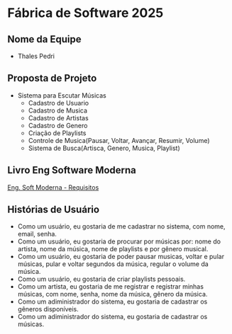 # Fábrica de Software 2025

## Nome da Equipe
- Thales Pedri

## Proposta de Projeto

 - Sistema para Escutar Músicas
    - Cadastro de Usuario
    - Cadastro de Musica
    - Cadastro de Artistas
    - Cadastro de Genero
    - Criação de Playlists
    - Controle de Musica(Pausar, Voltar, Avançar, Resumir, Volume)
    - Sistema de Busca(Artisca, Genero, Musica, Playlist)

## Livro Eng Software Moderna
[Eng. Soft Moderna - Requisitos](https://engsoftmoderna.info/cap3.html)

## Histórias de Usuário
- Como um usuário, eu gostaria de me cadastrar no sistema, com nome, email, senha.
- Como um usuário, eu gostaria de procurar por músicas por: nome do artista, nome da música, nome de playlists e por gênero musical.
- Como um usuário, eu gostaria de poder pausar musicas, voltar e pular músicas, pular e voltar segundos da música, regular o volume da música.
- Como um usuário, eu gostaria de criar playlists pessoais.
- Como um artista, eu gostaria de me registrar e registrar minhas músicas, com nome, senha, nome da música, gênero da música.
- Como um adiministrador do sistema, eu gostaria de cadastrar os gêneros disponíveis.
- Como um adiministrador do sistema, eu gostaria de cadastrar os músicas.

    
